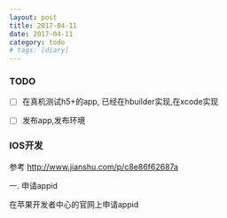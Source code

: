 ```yaml
---
layout: post
title: 2017-04-11
date: 2017-04-11
category: todo
# tags: [diary]
---
```




### TODO

* [ ] 在真机测试h5+的app, 已经在hbuilder实现,在xcode实现
* [ ] 发布app,发布环境




### IOS开发

参考 http://www.jianshu.com/p/c8e86f62687a

一. 申请appid

在苹果开发者中心的官网上申请appid